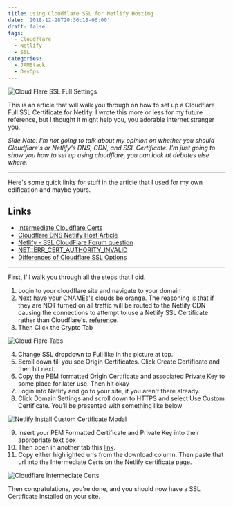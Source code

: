 ```yaml
---
title: Using Cloudflare SSL for Netlify Hosting
date: '2018-12-28T20:36:18-06:00'
draft: false
tags:
  - Cloudflare
  - Netlify
  - SSL
categories:
  - JAMStack
  - DevOps
---
```

![Cloud Flare SSL Full Settings](/img/FullSettings.png#mid)

This is an article that will walk you through on how to set up a Cloudflare Full SSL Certificate for Netlify. I wrote this more or less for my future reference, but I thought it might help you, you adorable internet stranger you. 

_Side Note: I'm not going to talk about my opinion on whether you should Cloudflare's or Netlify's DNS, CDN, and SSL Certificate. I'm just going to show you how to set up using cloudflare, you can look at debates else where._

- - -

Here's some quick links for stuff in the article that I used for my own edification and maybe yours.

## Links

* [Intermediate Cloudflare Certs](https://support.cloudflare.com/hc/en-us/articles/115001186052-What-intermediates-and-roots-are-Cloudflare-issued-certs-signed-against-)
* [Cloudflare DNS Netlify Host Article](https://jaketrent.com/post/cloudflare-dns-netlify-host/)
* [Netlify - SSL CloudFlare Forum question](https://community.cloudflare.com/t/netlify-ssl/19749)
* [NET::ERR_CERT_AUTHORITY_INVALID](https://community.cloudflare.com/t/ssl-issue-net-err-cert-authority-invalid-works-on-one-domain-but-not-other/12641)
* [Differences of Cloudflare SSL Options](https://support.cloudflare.com/hc/en-us/articles/200170416-What-do-the-SSL-options-Off-Flexible-SSL-Full-SSL-Full-SSL-Strict-mean-)

- - -

First, I'll walk you through all the steps that I did.

1. Login to your cloudflare site and navigate to your domain
2. Next have your CNAMEs's clouds be orange. The reasoning is that if they are NOT turned on all traffic will be routed to the Netlify CDN causing the connections to attempt to use a Netlify SSL Certificate rather than Cloudflare's. [reference](https://community.cloudflare.com/t/ssl-issue-net-err-cert-authority-invalid-works-on-one-domain-but-not-other/12641/2).
3. Then Click the Crypto Tab

![Cloud Flare Tabs](/img/cryptoline.png#mid)

4. Change SSL dropdown to Full like in the picture at top.
5. Scroll down till you see Origin Certificates. Click Create Certificate and then hit next.
6. Copy the PEM formatted Origin Certificate and associated Private Key to some place for later use. Then hit okay
7. Login into Netlify and go to your site, if you aren't there already.
8. Click Domain Settings and scroll down to HTTPS and select Use Custom Certificate. You'll be presented with something like below

![Netlify Install Custom Certificate Modal](/img/netlifycustomcert.png#mid)

9. Insert your PEM Formatted Certificate and Private Key into their appropriate text box
10. Then open in another tab this [link](https://support.cloudflare.com/hc/en-us/articles/115001186052-What-intermediates-and-roots-are-Cloudflare-issued-certs-signed-against-).
11. Copy either highlighted urls from the download column. Then paste that url into the Intermediate Certs on the Netlify certificate page.

![Cloudflare Intermediate Certs](/img/cloudflareintermediatecerts.png#mid)

Then congratulations, you're done, and you should now have a SSL Certificate installed on your site.
